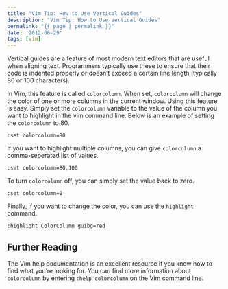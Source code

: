 ```yaml
---
title: "Vim Tip: How to Use Vertical Guides"
description: "Vim Tip: How to Use Vertical Guides"
permalink: "{{ page | permalink }}"
date: '2012-06-29'
tags: [vim]
---
```


Vertical guides are a feature of most modern text editors that are useful when aligning text. Programmers typically use these to ensure that their code is indented properly or doesn’t exceed a certain line length (typically 80 or 100 characters).

In Vim, this feature is called ```colorcolumn```. When set, ```colorcolumn``` will change the color of one or more columns in the current window. Using this feature is easy. Simply set the ```colorcolumn``` variable to the value of the column you want to highlight in the vim command line. Below is an example of setting the ```colorcolumn``` to 80.

```vim
:set colorcolumn=80
```

If you want to highlight multiple columns, you can give ```colorcolumn``` a comma-seperated list of values.

```vim
:set colorcolumn=80,100
```

To turn ```colorcolumn``` off, you can simply set the value back to zero.

```vim
:set colorcolumn=0
```

Finally, if you want to change the color, you can use the ```highlight``` command.

```vim
:highlight ColorColumn guibg=red
```

## Further Reading

The Vim help documentation is an excellent resource if you know how to find what you’re looking for. You can find more information about ```colorcolumn``` by entering ```:help colorcolumn``` on the Vim command line.
